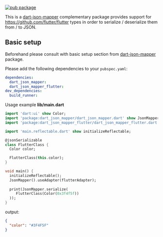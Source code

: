 [![pub package](https://img.shields.io/pub/v/dart_json_mapper_flutter.svg)](https://pub.dartlang.org/packages/dart_json_mapper_flutter)

This is a [dart-json-mapper][1] complementary package provides support for https://github.com/flutter/flutter types in order to serialize / deserialize them from / to JSON.
 
## Basic setup

Beforehand please consult with basic setup section from [dart-json-mapper][1] package. 

Please add the following dependencies to your `pubspec.yaml`:

```yaml
dependencies:
  dart_json_mapper:
  dart_json_mapper_flutter:
dev_dependencies:
  build_runner:
```

Usage example
**lib/main.dart**
```dart
import 'dart:ui' show Color;
import 'package:dart_json_mapper/dart_json_mapper.dart' show JsonMapper, jsonSerializable;
import 'package:dart_json_mapper_flutter/dart_json_mapper_flutter.dart' show flutterAdapter;

import 'main.reflectable.dart' show initializeReflectable;

@jsonSerializable
class FlutterClass {
  Color color;

  FlutterClass(this.color);
}

void main() {
  initializeReflectable();
  JsonMapper().useAdapter(flutterAdapter);
  
  print(JsonMapper.serialize(
     FlutterClass(Color(0x3f4f5f))
  ));
}
```
output:
```json
{
  "color": "#3F4F5F"
}
```

[1]: https://github.com/k-paxian/dart-json-mapper